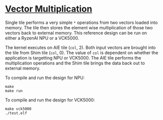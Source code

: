 <!---//===- README.md --------------------------*- Markdown -*-===//
//
// This file is licensed under the Apache License v2.0 with LLVM Exceptions.
// See https://llvm.org/LICENSE.txt for license information.
// SPDX-License-Identifier: Apache-2.0 WITH LLVM-exception
//
// Copyright (C) 2022, Advanced Micro Devices, Inc.
// 
//===----------------------------------------------------------------------===//-->

# <ins>Vector Multiplication</ins>

Single tile performs a very simple `*` operations from two vectors loaded into memory. The tile then stores the element wise multiplication of those two vectors back to external memory. This reference design can be run on either a RyzenAI NPU or a VCK5000.

The kernel executes on AIE tile (`col`, 2). Both input vectors are brought into the tile from Shim tile (`col`, 0). The value of `col` is dependent on whether the application is targetting NPU or VCK5000. The AIE tile performs the multiplication operations and the Shim tile brings the data back out to external memory.

To compile and run the design for NPU:
```
make
make run
```

To compile and run the design for VCK5000:
```
make vck5000
./test.elf
```
